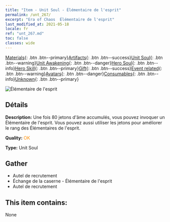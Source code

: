 ```yaml
---
title: "Item - Unit Soul - Élémentaire de l'esprit"
permalink: /unt_267/
excerpt: "Era of Chaos  Élémentaire de l'esprit"
last_modified_at: 2021-05-18
locale: fr
ref: "unt_267.md"
toc: false
classes: wide
---
```

 [Materials](/ItemsFR/){: .btn .btn--primary}[Artifacts](/ItemsFR/Artifacts/){: .btn .btn--success}[Unit Soul](/ItemsFR/UnitSoul/){: .btn .btn--warning}[Unit Awakening](/ItemsFR/UnitAwakening/){: .btn .btn--danger}[Hero Soul](/ItemsFR/HeroSoul/){: .btn .btn--info}[Hero Skill](/ItemsFR/HeroSkill/){: .btn .btn--primary}[Gift](/ItemsFR/Gift/){: .btn .btn--success}[Event related](/ItemsFR/Events/){: .btn .btn--warning}[Avatars](/ItemsFR/Avatars/){: .btn .btn--danger}[Consumables](/ItemsFR/Consumables/){: .btn .btn--info}[Unknown](/ItemsFR/Unknown/){: .btn .btn--primary}

 ![Élémentaire de l'esprit](/images/u/ti_jingshenyuansu.jpg)

## Détails
 **Description:** Une fois 80 jetons d'âme accumulés, vous pouvez invoquer un Élémentaire de l'esprit. Vous pouvez aussi utiliser les jetons pour améliorer le rang des Élémentaires de l'esprit.

 **Quality:** <span style="color: #FF8C00">OK</span>

 **Type:** Unit Soul

## Gather

*    Autel de recrutement 
*    Échange de la caserne - Élémentaire de l'esprit 
*    Autel de recrutement 

## This item contains:

  None

